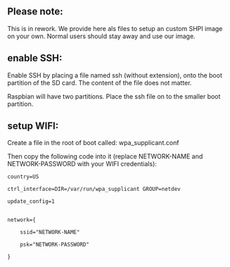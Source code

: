 ## Please note:

This is in rework. We provide here als files to setup an custom SHPI image on your own. Normal users should stay away and use our image.



## enable SSH:

Enable SSH by placing a file named ssh (without extension), onto the boot partition of the SD card. The content of the file does not matter.

Raspbian will have two partitions. Place the ssh file on to the smaller boot partition.



## setup WIFI:

Create a file in the root of boot called: wpa_supplicant.conf

Then copy the following code into it (replace NETWORK-NAME and NETWORK-PASSWORD with your WIFI credentials):

```console
country=US

ctrl_interface=DIR=/var/run/wpa_supplicant GROUP=netdev

update_config=1


network={

    ssid="NETWORK-NAME"

    psk="NETWORK-PASSWORD"

}
```






